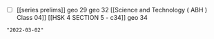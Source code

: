 - [ ] [[series prelims]]
geo 29
geo 32
[[Science and Technology ( ABH ) Class 04]]
[[HSK 4 SECTION 5 - c34]]
geo 34

```query 2021-11-24 15:37
"2022-03-02"
```